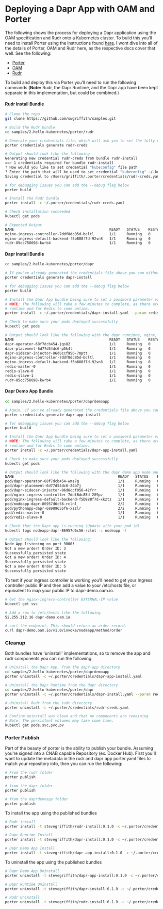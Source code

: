 # Deploying a Dapr App with OAM and Porter
The following shows the process for deploying a Dapr application using the OAM specification and Rudr onto a Kubernetes cluster. To build this you'll need to install Porter using the instructions found [here](https://porter.sh/install/). I wont dive into all of the details of Porter, OAM and Rudr here, as the respective docs cover that well. See the following:

* [Porter](https://porter.sh/)
* [OAM](https://openappmodel.io/)
* [Rudr](https://github.com/oam-dev/rudr/blob/master/docs/README.md)

To build and deploy this via Porter you'll need to run the following commands (**Note:** Rudr, the Dapr Runtime, and the Dapr app have been kept separate in this implementation, but could be combined.)

#### Rudr Install Bundle
```bash
# Clone the repo
git clone https://github.com/swgriffith/samples.git

# Build the Rudr bundle
cd samples/2.hello-kubernetes/porter/rudr 

# Generate your credentials file, which will ask you to set the fully qualified location of you .kube/config
porter credentials generate rudr-creds 

# Output should look like the following
Generating new credential rudr-creds from bundle rudr-install
==> 1 credentials required for bundle rudr-install
? How would you like to set credential "kubeconfig" file path
? Enter the path that will be used to set credential "kubeconfig" ~/.kube/config
Saving credential to /Users/griffith/.porter/credentials/rudr-creds.yaml

# for debugging issues you can add the --debug flag below
porter build

# Install the Rudr bundle
porter install -c ~/.porter/credentials/rudr-creds.yaml 

# Check installation succeeded
kubectl get pods

# Expected Output
NAME                                            READY   STATUS    RESTARTS   AGE
nginx-ingress-controller-7ddf8dc85d-bcltl       1/1     Running   0          56s
nginx-ingress-default-backend-f5b888f7d-92vn8   1/1     Running   0          56s
rudr-85cc758698-kwrb4                           1/1     Running   0          51s
```

#### Dapr Install Bundle
```bash
cd samples/2.hello-kubernetes/porter/dapr

# If you've already generated the credentials file above you can either reuse that or create a separate one for the dapr install
porter credentials generate dapr-install

# for debugging issues you can add the --debug flag below
porter build

# Install the Dapr App bundle being sure to set a password parameter value for your redis
# NOTE: The following will take a few minutes to complete, as there are pauses built in for the Dapr
# runtime and for Redis to come online.
porter install -c ~/.porter/credentials/dapr-install.yaml --param redisPasswd=<YourRedisPassword>

# Check to make sure your pods deployed successfully
kubectl get pods

# Output should look like the following with the dapr runtimne, nginx, redis and rudr
NAME                                            READY   STATUS    RESTARTS   AGE
dapr-operator-68f7dcb454-jqs82                  1/1     Running   0          2m45s
dapr-placement-6d77d54dc6-p5k4t                 1/1     Running   0          2m45s
dapr-sidecar-injector-86d6ccf956-7mptt          1/1     Running   0          2m45s
nginx-ingress-controller-7ddf8dc85d-bcltl       1/1     Running   0          13m
nginx-ingress-default-backend-f5b888f7d-92vn8   1/1     Running   0          13m
redis-master-0                                  1/1     Running   0          2m16s
redis-slave-0                                   1/1     Running   0          2m16s
redis-slave-1                                   1/1     Running   0          71s
rudr-85cc758698-kwrb4                           1/1     Running   0          12m
```

#### Dapr Demo App Bundle
```bash
cd samples/2.hello-kubernetes/porter/daprdemoapp

# Again, if you've already generated the credentials file above you can either reuse that or create a separate one for the dapr app
porter credentials generate dapr-app-install

# for debugging issues you can add the --debug flag below
porter build

# Install the Dapr App bundle being sure to set a password parameter value for your redis
# NOTE: The following will take a few minutes to complete, as there are pauses built in for the Dapr
# runtime and for Redis to come online.
porter install -c ~/.porter/credentials/dapr-app-install.yaml

# Check to make sure your pods deployed successfully
kubectl get pods

# Output should look like the following with the dapr demo app node and python components now running
NAME                                                READY   STATUS    RESTARTS   AGE
pod/dapr-operator-68f7dcb454-wms7g                  1/1     Running   0          3m43s
pod/dapr-placement-6d77d54dc6-24b7j                 1/1     Running   0          3m43s
pod/dapr-sidecar-injector-86d6ccf956-42frr          1/1     Running   0          3m43s
pod/nginx-ingress-controller-7ddf8dc85d-289pz       1/1     Running   0          27m
pod/nginx-ingress-default-backend-f5b888f7d-xkztz   1/1     Running   0          27m
pod/nodeapp-dapr-86957d6c56-rclnl                   2/2     Running   0          12s
pod/pythonapp-dapr-68989655f6-xzzlr                 2/2     Running   0          12s
pod/redis-master-0                                  1/1     Running   0          2m47s
pod/redis-slave-0                                   1/1     Running   0          2m47s

# Check that the Dapr app is running (Update with your pod id)
kubectl logs nodeapp-dapr-86957d6c56-rclnl -c nodeapp -f

# Output should look like the following:
Node App listening on port 3000!
Got a new order! Order ID: 3
Successfully persisted state
Got a new order! Order ID: 4
Successfully persisted state
Got a new order! Order ID: 5
Successfully persisted state
```

To test if your ingress controller is working you'll need to get your Ingress controller public IP and then add a value to your /etc/hosts file, or equivalent to map your public IP to dapr-demo.oam.io.

```bash
# Get the nginx-ingress-controller EXTERNAL-IP value
kubectl get svc

# Add a row to /etc/hosts like the following
52.255.212.16 dapr-demo.oam.io

# curl the endpoint. This should return an order record.
curl dapr-demo.oam.io/v1.0/invoke/nodeapp/method/order
```

### Cleanup
Both bundles have 'uninstall' implementations, so to remove the app and rudr components you can run the following:
```bash
# Uninstall the Dapr App, from the dapr-app directory
cd samples/2.hello-kubernetes/porter/daprdemoapp
porter uninstall -c ~/.porter/credentials/dapr-app-install.yaml

# Uninstall the Dapr Runtime from the dapr directory
cd samples/2.hello-kubernetes/porter/dapr
porter uninstall -c ~/.porter/credentials/dapr-install.yaml --param redisPasswd=<YourRedisPassword> 

# Uninstall Rudr from the rudr directory
porter uninstall -c ~/.porter/credentials/rudr-creds.yaml  

# Confirm uninstall was clean and that no components are remaining
# Note: The persistent volumes may take some time.
kubectl get pods,svc,pvc,pv
```

### Porter Publish
Part of the beauty of porter is the ability to publish your bundle. Assuming you're signed into a CNAB capable Repository (ex. Docker Hub). First you'll want to update the metadata in the rudr and dapr app porter.yaml files to match your repository info, then you can run the following:

```bash
# From the rudr folder
porter publish

# from the dapr folder
porter publish

# from the daprdemoapp folder
porter publish
```

To install the app using the published bundles
```bash
# Rudr install
porter install -t stevegriffith/rudr-install:0.1.0 -c ~/.porter/credentials/rudr-creds.yaml 

# Dapr Runtime Install
porter install -t stevegriffith/dapr-install:0.1.0 -c ~/.porter/credentials/dapr-install.yaml --param redisPasswd=<YourRedisPassword>

# Dapr Demo App Install
porter install -t stevegriffith/dapr-app-install:0.1.0 -c ~/.porter/credentials/dapr-app-install.yaml
```

To uninstall the app using the published bundles
```bash
# Dapr Demo App Uninstall
porter uninstall -t stevegriffith/dapr-app-install:0.1.0 -c ~/.porter/credentials/dapr-app-install.yaml

# Dapr Runtime Uninstall
porter uninstall -t stevegriffith/dapr-install:0.1.0 -c ~/.porter/credentials/dapr-app-install.yaml --param redisPasswd=<YourRedisPassword>

# Rudr Uninstall
porter uninstall -t stevegriffith/rudr-install:0.1.0 -c ~/.porter/credentials/rudr-creds.yaml 
```
